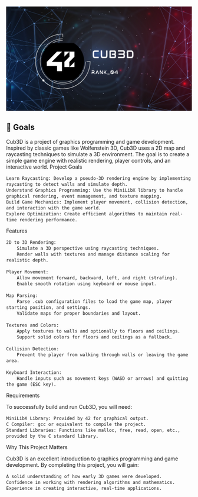 ![Banner](img/cub_banner.png "ps banner") <br>

<h2>🏁 Goals</h2>

Cub3D is a project of graphics programming and game development. Inspired by classic games like Wolfenstein 3D, Cub3D uses a 2D map and raycasting techniques to simulate a 3D environment. The goal is to create a simple game engine with realistic rendering, player controls, and an interactive world.
Project Goals

    Learn Raycasting: Develop a pseudo-3D rendering engine by implementing raycasting to detect walls and simulate depth.
    Understand Graphics Programming: Use the MiniLibX library to handle graphical rendering, event management, and texture mapping.
    Build Game Mechanics: Implement player movement, collision detection, and interaction with the game world.
    Explore Optimization: Create efficient algorithms to maintain real-time rendering performance.

Features

    2D to 3D Rendering:
        Simulate a 3D perspective using raycasting techniques.
        Render walls with textures and manage distance scaling for realistic depth.

    Player Movement:
        Allow movement forward, backward, left, and right (strafing).
        Enable smooth rotation using keyboard or mouse input.

    Map Parsing:
        Parse .cub configuration files to load the game map, player starting position, and settings.
        Validate maps for proper boundaries and layout.

    Textures and Colors:
        Apply textures to walls and optionally to floors and ceilings.
        Support solid colors for floors and ceilings as a fallback.

    Collision Detection:
        Prevent the player from walking through walls or leaving the game area.

    Keyboard Interaction:
        Handle inputs such as movement keys (WASD or arrows) and quitting the game (ESC key).

Requirements

To successfully build and run Cub3D, you will need:

    MiniLibX Library: Provided by 42 for graphical output.
    C Compiler: gcc or equivalent to compile the project.
    Standard Libraries: Functions like malloc, free, read, open, etc., provided by the C standard library.

Why This Project Matters

Cub3D is an excellent introduction to graphics programming and game development. By completing this project, you will gain:

    A solid understanding of how early 3D games were developed.
    Confidence in working with rendering algorithms and mathematics.
    Experience in creating interactive, real-time applications.

